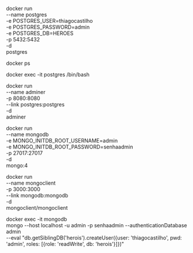 docker run \
  --name postgres \
  -e POSTGRES_USER=thiagocastilho \
  -e POSTGRES_PASSWORD=admin \
  -e POSTGRES_DB=HEROES \
  -p 5432:5432 \
  -d \
  postgres

docker ps

docker exec -it postgres /bin/bash

docker run \
  --name adminer \
  -p 8080:8080 \
  --link postgres:postgres \
  -d \
  adminer

docker run \
  --name mongodb \
  -e MONGO_INITDB_ROOT_USERNAME=admin \
  -e MONGO_INITDB_ROOT_PASSWORD=senhaadmin \
  -p 27017:27017 \
  -d \
  mongo:4

docker run \
  --name mongoclient \
  -p 3000:3000 \
  --link mongodb:mongodb \
  -d \
  mongoclient/mongoclient

docker exec -it mongodb \
  mongo --host localhost -u admin -p senhaadmin --authenticationDatabase admin \
  --eval "db.getSiblingDB('herois').createUser({user: 'thiagocastilho', pwd: 'admin', roles: [{role: 'readWrite', db: 'herois'}]})"